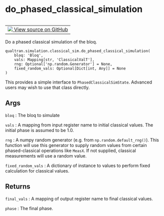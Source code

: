 # do_phased_classical_simulation


<table class="tfo-notebook-buttons tfo-api nocontent" align="left">
<td>
  <a target="_blank" href="https://github.com/quantumlib/Qualtran/blob/main/qualtran/simulation/classical_sim.py#L540-L571">
    <img src="https://www.tensorflow.org/images/GitHub-Mark-32px.png" />
    View source on GitHub
  </a>
</td>
</table>



Do a phased classical simulation of the bloq.


<pre class="devsite-click-to-copy prettyprint lang-py tfo-signature-link">
<code>qualtran.simulation.classical_sim.do_phased_classical_simulation(
    bloq: 'Bloq',
    vals: Mapping[str, 'ClassicalValT'],
    rng: Optional['np.random.Generator'] = None,
    fixed_random_vals: Optional[Dict[int, Any]] = None
)
</code></pre>



<!-- Placeholder for "Used in" -->

This provides a simple interface to `PhasedClassicalSimState`. Advanced users
may wish to use that class directly.

<h2 class="add-link">Args</h2>

`bloq`<a id="bloq"></a>
: The bloq to simulate

`vals`<a id="vals"></a>
: A mapping from input register name to initial classical values. The initial phase is
  assumed to be 1.0.

`rng`<a id="rng"></a>
: A numpy random generator (e.g. from `np.random.default_rng()`). This function
  will use this generator to supply random values from certain phased-classical operations
  like `MeasX`. If not supplied, classical measurements will use a random value.

`fixed_random_vals`<a id="fixed_random_vals"></a>
: A dictionary of instance to values to perform fixed calculation
  for classical values.




<h2 class="add-link">Returns</h2>

`final_vals`<a id="final_vals"></a>
: A mapping of output register name to final classical values.

`phase`<a id="phase"></a>
: The final phase.


